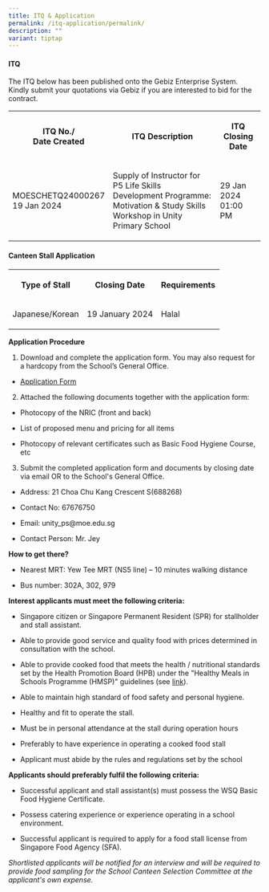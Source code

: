 ```yaml
---
title: ITQ & Application
permalink: /itq-application/permalink/
description: ""
variant: tiptap
---
```

<h4>ITQ</h4><p>The ITQ below has been published onto the Gebiz Enterprise System. <br>Kindly submit your quotations via Gebiz if you are interested to bid for the contract.</p><table><tbody><tr><th rowspan="1" colspan="1"><p>ITQ No./<br>Date Created</p></th><th rowspan="1" colspan="1"><p>ITQ Description</p></th><th rowspan="1" colspan="1"><p>ITQ Closing Date</p></th></tr><tr><td rowspan="1" colspan="1"><p>MOESCHETQ24000267 <br>19 Jan 2024</p></td><td rowspan="1" colspan="1"><p>Supply of Instructor for P5 Life Skills Development Programme: Motivation &amp; Study Skills Workshop in Unity Primary School</p></td><td rowspan="1" colspan="1"><p>29 Jan 2024 01:00 PM</p></td></tr></tbody></table><h4>Canteen Stall Application</h4><table><tbody><tr><th rowspan="1" colspan="1"><p>Type of Stall</p></th><th rowspan="1" colspan="1"><p>Closing Date</p></th><th rowspan="1" colspan="1"><p>Requirements</p></th></tr><tr><td rowspan="1" colspan="1"><p>Japanese/Korean</p></td><td rowspan="1" colspan="1"><p>19 January 2024</p></td><td rowspan="1" colspan="1"><p>Halal</p></td></tr></tbody></table><p><strong>Application Procedure</strong></p><ol data-tight="true" class="tight"><li><p>Download and complete the application form. You may also request for a hardcopy from the School’s General Office.<br></p></li></ol><ul data-tight="true" class="tight"><li><p><a href="/files/Info%20Hub/2023/application%20form%20for%20stall.pdf" rel="noopener noreferrer nofollow" target="_blank">Application Form</a></p></li></ul><ol start="2" data-tight="true" class="tight"><li><p>Attached the following documents together with the application form:</p></li></ol><ul data-tight="true" class="tight"><li><p>Photocopy of the NRIC (front and back)</p></li><li><p>List of proposed menu and pricing for all items</p></li><li><p>Photocopy of relevant certificates such as Basic Food Hygiene Course, etc</p></li></ul><ol start="3" data-tight="true" class="tight"><li><p>Submit the completed application form and documents by closing date via email OR to the School's General Office.</p></li></ol><ul data-tight="true" class="tight"><li><p>Address: 21 Choa Chu Kang Crescent S(688268)</p></li><li><p>Contact No: 67676750</p></li><li><p>Email: unity_ps@moe.edu.sg</p></li><li><p>Contact Person: Mr. Jey</p></li></ul><p><strong>How to get there?</strong></p><ul data-tight="true" class="tight"><li><p>Nearest MRT: Yew Tee MRT (NS5 line) – 10 minutes walking distance</p></li><li><p>Bus number: 302A, 302, 979</p></li></ul><p><strong>Interest applicants must meet the following criteria:</strong></p><ul data-tight="true" class="tight"><li><p>Singapore citizen or Singapore Permanent Resident (SPR) for stallholder and stall assistant.</p></li><li><p>Able to provide good service and quality food with prices determined in consultation with the school.</p></li><li><p>Able to provide cooked food that meets the health / nutritional standards set by the Health Promotion Board (HPB) under the "Healthy Meals in Schools Programme (HMSP)" guidelines (see <a href="https://www.hpb.gov.sg/schools/school-programmes/healthy-meals-in-schools-programme" rel="noopener noreferrer nofollow" target="_blank">link</a>).</p></li><li><p>Able to maintain high standard of food safety and personal hygiene.</p></li><li><p>Healthy and fit to operate the stall.</p></li><li><p>Must be in personal attendance at the stall during operation hours</p></li><li><p>Preferably to have experience in operating a cooked food stall</p></li><li><p>Applicant must abide by the rules and regulations set by the school</p></li></ul><p><strong>Applicants should preferably fulfil the following criteria:</strong></p><ul data-tight="true" class="tight"><li><p>Successful applicant and stall assistant(s) must possess the WSQ Basic Food Hygiene Certificate.</p></li><li><p>Possess catering experience or experience operating in a school environment.</p></li><li><p>Successful applicant is required to apply for a food stall license from Singapore Food Agency (SFA).</p></li></ul><p><em>Shortlisted applicants will be notified for an interview and will be required to provide food sampling for the School Canteen Selection Committee at the applicant's own expense.</em></p>